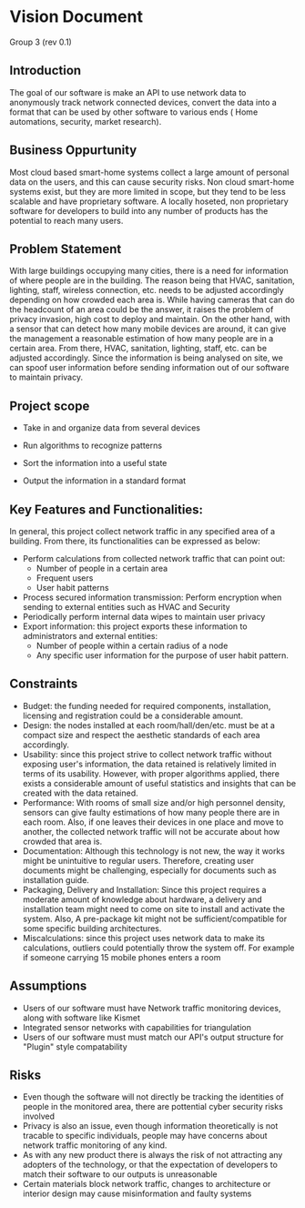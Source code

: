 # Vision Document
Group 3 (rev 0.1)

## Introduction
	
The goal of our software is make an API to use network data to anonymously track network connected devices, convert the data into a format that can be used by other software to various ends  ( Home automations, security, market research).

## Business Oppurtunity

Most cloud based smart-home systems collect a large amount of personal data on the users, and this can cause security risks. Non cloud smart-home systems exist, but they are more limited in scope, but they tend to be less scalable and have proprietary software. A locally hoseted, non proprietary software for developers to build into any number of products has the potential to reach many users.

## Problem Statement
With large buildings occupying many cities, there is a need for information of where people are in the building. The reason being that HVAC, sanitation, lighting, staff, wireless connection, etc. needs to be adjusted accordingly depending on how crowded each area is. While having cameras that can do the headcount of an area could be the answer, it raises the problem of privacy invasion, high cost to deploy and maintain. 
On the other hand, with a sensor that can detect how many mobile devices are around, it can give the management a reasonable estimation of how many people are in a certain area. From there, HVAC, sanitation, lighting, staff, etc. can be adjusted accordingly. Since the information is being analysed on site, we can spoof user information before sending information out of our software to maintain privacy. 

## Project scope 
-	Take in and organize data from several devices
-	Run algorithms to recognize patterns
-	Sort the information into a useful state

-	Output the information in a standard format 

## Key Features and Functionalities:

In general, this project collect network traffic in any specified area of a building. From there, its functionalities can be expressed as below:
- Perform calculations from collected network traffic that can point out:
	- Number of people in a certain area
	- Frequent users
	- User habit patterns
- Process secured information transmission: Perform encryption when sending to external entities such as HVAC and Security
- Periodically perform internal data wipes to maintain user privacy
- Export information: this project exports these information to administrators and external entities:
	- Number of people within a certain radius of a node
	- Any specific user information for the purpose of user habit pattern.

## Constraints

- 	Budget: the funding needed for required components, installation, licensing and registration could be a considerable amount.
-	Design: the nodes installed at each room/hall/den/etc. must be at a compact size and respect the aesthetic standards of each area accordingly.
- 	Usability: since this project strive to collect network traffic without exposing user's information, the data retained is relatively limited in terms of its usability. However, with proper algorithms applied, there exists a considerable amount of useful statistics and insights that can be created with the data retained.
-	Performance: With rooms of small size and/or high personnel density, sensors can give faulty estimations of how many people there are in each room. Also, if one leaves their devices in one place and move to another, the collected network traffic will not be accurate about how crowded that area is. 
-	Documentation: Although this technology is not new, the way it works might be unintuitive to regular users. Therefore, creating user documents might be challenging, especially for documents such as installation guide.
-	Packaging, Delivery and Installation: Since this project requires a moderate amount of knowledge about hardware, a delivery and installation team might need to come on site to install and activate the system. Also, A pre-package kit might not be sufficient/compatible for some specific building architectures.
-	Miscalculations: since this project uses network data to make its calculations, outliers could potentially throw the system off. For example if someone carrying 15 mobile phones enters a room

  ## Assumptions

-	Users of our software must have Network traffic monitoring devices, along with software like Kismet
-	Integrated sensor networks with capabilities for triangulation
-	Users of our software must must match our API's output structure for "Plugin" style compatability

## Risks

-	Even though the software will not directly be tracking the identities of people in the monitored area, there are pottential cyber security risks involved
-	Privacy is also an issue, even though information theoretically is not tracable to  specific individuals, people may have concerns about network traffic monitoring of any kind.
-	As with any new product there is always the risk of not attracting any adopters of the technology, or that the expectation of developers to match their software to our outputs is unreasonable
-	Certain materials block network traffic, changes to architecture or interior design may cause misinformation and faulty systems

